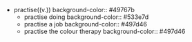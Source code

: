 - practise((v.))
  background-color:: #49767b
	- practise doing
	  background-color:: #533e7d
	- practise a job
	  background-color:: #497d46
	- practise the colour therapy
	  background-color:: #497d46